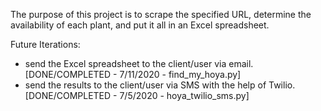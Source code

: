 
The purpose of this project is to scrape the specified URL, determine the availability of each plant, and put it all in an Excel spreadsheet.


Future Iterations:
- send the Excel spreadsheet to the client/user via email. [DONE/COMPLETED - 7/11/2020 - find_my_hoya.py]
- send the results to the client/user via SMS with the help of Twilio. [DONE/COMPLETED - 7/5/2020 - hoya_twilio_sms.py] 
